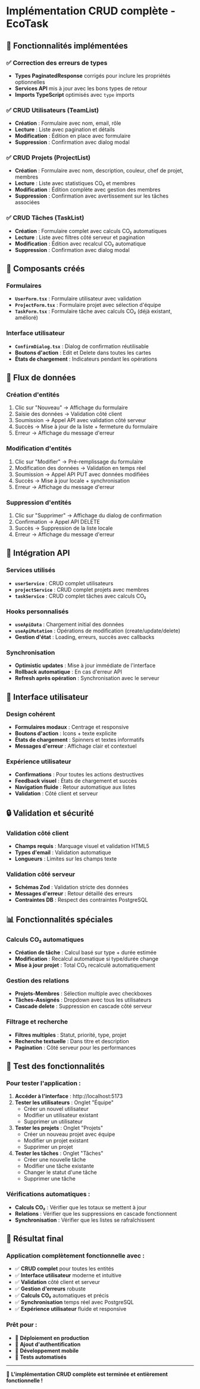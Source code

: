 # Implémentation CRUD complète - EcoTask

## 🎉 Fonctionnalités implémentées

### ✅ **Correction des erreurs de types**
- **Types PaginatedResponse** corrigés pour inclure les propriétés optionnelles
- **Services API** mis à jour avec les bons types de retour
- **Imports TypeScript** optimisés avec `type` imports

### ✅ **CRUD Utilisateurs (TeamList)**
- **Création** : Formulaire avec nom, email, rôle
- **Lecture** : Liste avec pagination et détails
- **Modification** : Édition en place avec formulaire
- **Suppression** : Confirmation avec dialog modal

### ✅ **CRUD Projets (ProjectList)**
- **Création** : Formulaire avec nom, description, couleur, chef de projet, membres
- **Lecture** : Liste avec statistiques CO₂ et membres
- **Modification** : Édition complète avec gestion des membres
- **Suppression** : Confirmation avec avertissement sur les tâches associées

### ✅ **CRUD Tâches (TaskList)**
- **Création** : Formulaire complet avec calculs CO₂ automatiques
- **Lecture** : Liste avec filtres côté serveur et pagination
- **Modification** : Édition avec recalcul CO₂ automatique
- **Suppression** : Confirmation avec dialog modal

## 🔧 Composants créés

### **Formulaires**
- **`UserForm.tsx`** : Formulaire utilisateur avec validation
- **`ProjectForm.tsx`** : Formulaire projet avec sélection d'équipe
- **`TaskForm.tsx`** : Formulaire tâche avec calculs CO₂ (déjà existant, amélioré)

### **Interface utilisateur**
- **`ConfirmDialog.tsx`** : Dialog de confirmation réutilisable
- **Boutons d'action** : Edit et Delete dans toutes les cartes
- **États de chargement** : Indicateurs pendant les opérations

## 🔄 Flux de données

### **Création d'entités**
1. Clic sur "Nouveau" → Affichage du formulaire
2. Saisie des données → Validation côté client
3. Soumission → Appel API avec validation côté serveur
4. Succès → Mise à jour de la liste + fermeture du formulaire
5. Erreur → Affichage du message d'erreur

### **Modification d'entités**
1. Clic sur "Modifier" → Pré-remplissage du formulaire
2. Modification des données → Validation en temps réel
3. Soumission → Appel API PUT avec données modifiées
4. Succès → Mise à jour locale + synchronisation
5. Erreur → Affichage du message d'erreur

### **Suppression d'entités**
1. Clic sur "Supprimer" → Affichage du dialog de confirmation
2. Confirmation → Appel API DELETE
3. Succès → Suppression de la liste locale
4. Erreur → Affichage du message d'erreur

## 📡 Intégration API

### **Services utilisés**
- **`userService`** : CRUD complet utilisateurs
- **`projectService`** : CRUD complet projets avec membres
- **`taskService`** : CRUD complet tâches avec calculs CO₂

### **Hooks personnalisés**
- **`useApiData`** : Chargement initial des données
- **`useApiMutation`** : Opérations de modification (create/update/delete)
- **Gestion d'état** : Loading, erreurs, succès avec callbacks

### **Synchronisation**
- **Optimistic updates** : Mise à jour immédiate de l'interface
- **Rollback automatique** : En cas d'erreur API
- **Refresh après opération** : Synchronisation avec le serveur

## 🎨 Interface utilisateur

### **Design cohérent**
- **Formulaires modaux** : Centrage et responsive
- **Boutons d'action** : Icons + texte explicite
- **États de chargement** : Spinners et textes informatifs
- **Messages d'erreur** : Affichage clair et contextuel

### **Expérience utilisateur**
- **Confirmations** : Pour toutes les actions destructives
- **Feedback visuel** : États de chargement et succès
- **Navigation fluide** : Retour automatique aux listes
- **Validation** : Côté client et serveur

## 🔒 Validation et sécurité

### **Validation côté client**
- **Champs requis** : Marquage visuel et validation HTML5
- **Types d'email** : Validation automatique
- **Longueurs** : Limites sur les champs texte

### **Validation côté serveur**
- **Schémas Zod** : Validation stricte des données
- **Messages d'erreur** : Retour détaillé des erreurs
- **Contraintes DB** : Respect des contraintes PostgreSQL

## 📊 Fonctionnalités spéciales

### **Calculs CO₂ automatiques**
- **Création de tâche** : Calcul basé sur type + durée estimée
- **Modification** : Recalcul automatique si type/durée change
- **Mise à jour projet** : Total CO₂ recalculé automatiquement

### **Gestion des relations**
- **Projets-Membres** : Sélection multiple avec checkboxes
- **Tâches-Assignés** : Dropdown avec tous les utilisateurs
- **Cascade delete** : Suppression en cascade côté serveur

### **Filtrage et recherche**
- **Filtres multiples** : Statut, priorité, type, projet
- **Recherche textuelle** : Dans titre et description
- **Pagination** : Côté serveur pour les performances

## 🧪 Test des fonctionnalités

### **Pour tester l'application :**

1. **Accéder à l'interface** : http://localhost:5173
2. **Tester les utilisateurs** : Onglet "Équipe"
   - Créer un nouvel utilisateur
   - Modifier un utilisateur existant
   - Supprimer un utilisateur
3. **Tester les projets** : Onglet "Projets"
   - Créer un nouveau projet avec équipe
   - Modifier un projet existant
   - Supprimer un projet
4. **Tester les tâches** : Onglet "Tâches"
   - Créer une nouvelle tâche
   - Modifier une tâche existante
   - Changer le statut d'une tâche
   - Supprimer une tâche

### **Vérifications automatiques :**
- **Calculs CO₂** : Vérifier que les totaux se mettent à jour
- **Relations** : Vérifier que les suppressions en cascade fonctionnent
- **Synchronisation** : Vérifier que les listes se rafraîchissent

## 🎯 Résultat final

### **Application complètement fonctionnelle avec :**
- ✅ **CRUD complet** pour toutes les entités
- ✅ **Interface utilisateur** moderne et intuitive
- ✅ **Validation** côté client et serveur
- ✅ **Gestion d'erreurs** robuste
- ✅ **Calculs CO₂** automatiques et précis
- ✅ **Synchronisation** temps réel avec PostgreSQL
- ✅ **Expérience utilisateur** fluide et responsive

### **Prêt pour :**
- 🚀 **Déploiement en production**
- 🔐 **Ajout d'authentification**
- 📱 **Développement mobile**
- 🧪 **Tests automatisés**

---

🎉 **L'implémentation CRUD complète est terminée et entièrement fonctionnelle !**
